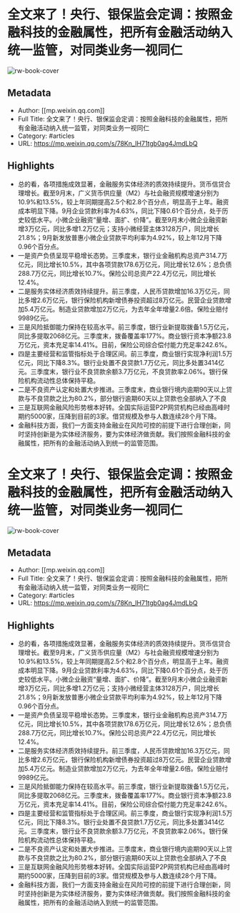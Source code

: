 # 全文来了！央行、银保监会定调：按照金融科技的金融属性，把所有金融活动纳入统一监管，对同类业务一视同仁

![rw-book-cover](https://readwise-assets.s3.amazonaws.com/static/images/article0.00998d930354.png)

## Metadata
- Author: [[mp.weixin.qq.com]]
- Full Title: 全文来了！央行、银保监会定调：按照金融科技的金融属性，把所有金融活动纳入统一监管，对同类业务一视同仁
- Category: #articles
- URL: https://mp.weixin.qq.com/s/78Kn_IH71tgb0ag4JmdLbQ

## Highlights
- 总的看，各项措施成效显著，金融服务实体经济的质效持续提升。货币信贷合理增长。截至9月末，广义货币供应量（M2）与社会融资规模增速分别为10.9%和13.5%，较上年同期提高2.5个和2.8个百分点，明显高于上年。融资成本明显下降。9月企业贷款利率为4.63%，同比下降0.61个百分点，处于历史较低水平。小微企业融资“量增、面扩、价降”。截至9月末小微企业融资新增3万亿元，同比多增1.2万亿元；支持小微经营主体3128万户，同比增长21.8%；9月新发放普惠小微企业贷款平均利率为4.92%，较上年12月下降0.96个百分点。
- 一是资产负债呈现平稳增长态势。三季度末，银行业金融机构总资产314.7万亿元，同比增长10.5%，其中各项贷款178.6万亿元，同比增长12.6%；总负债288.7万亿元，同比增长10.7%。保险公司总资产22.4万亿元，同比增长12.4%。
- 二是服务实体经济质效持续提升。前三季度，人民币贷款增加16.3万亿元，同比多增2.6万亿元，银行保险机构新增债券投资超过8万亿元。民营企业贷款增加5.4万亿元。制造业贷款增加2万亿元，为去年全年增量2.6倍。保险业赔付9989亿元。
- 三是风险抵御能力保持在较高水平。前三季度，银行业新提取拨备1.5万亿元，同比多提取2068亿元。三季度末，拨备覆盖率177%。商业银行资本净额23.8万亿元，资本充足率14.41%。目前，保险公司综合偿付能力充足率242.6%。
- 四是主要经营和监管指标处于合理区间。前三季度，商业银行实现净利润1.5万亿元，同比下降8.3%。银行业处置不良贷款1.7万亿元，同比多处置3414亿元。三季度末，银行业不良贷款余额3.7万亿元，不良贷款率2.06%。银行保险机构流动性总体保持平稳。
- 二是不良资产认定和处置大步推进。三季度末，商业银行境内逾期90天以上贷款与不良贷款之比为80.2%，部分银行逾期60天以上贷款也全部纳入了不良
- 三是互联网金融风险形势根本好转。全国实际运营P2P网贷机构已经由高峰时期约5000家，压降到目前的3家。借贷规模及参与人数连续28个月下降。
- 金融科技方面，我们一方面支持金融业在风险可控的前提下进行合理创新，同时坚持创新是为实体经济服务，要为实体经济做贡献。我们按照金融科技的金融属性，把所有的金融活动纳入到统一的监管范围。
# 全文来了！央行、银保监会定调：按照金融科技的金融属性，把所有金融活动纳入统一监管，对同类业务一视同仁

![rw-book-cover](https://readwise-assets.s3.amazonaws.com/static/images/article0.00998d930354.png)

## Metadata
- Author: [[mp.weixin.qq.com]]
- Full Title: 全文来了！央行、银保监会定调：按照金融科技的金融属性，把所有金融活动纳入统一监管，对同类业务一视同仁
- Category: #articles
- URL: https://mp.weixin.qq.com/s/78Kn_IH71tgb0ag4JmdLbQ

## Highlights
- 总的看，各项措施成效显著，金融服务实体经济的质效持续提升。货币信贷合理增长。截至9月末，广义货币供应量（M2）与社会融资规模增速分别为10.9%和13.5%，较上年同期提高2.5个和2.8个百分点，明显高于上年。融资成本明显下降。9月企业贷款利率为4.63%，同比下降0.61个百分点，处于历史较低水平。小微企业融资“量增、面扩、价降”。截至9月末小微企业融资新增3万亿元，同比多增1.2万亿元；支持小微经营主体3128万户，同比增长21.8%；9月新发放普惠小微企业贷款平均利率为4.92%，较上年12月下降0.96个百分点。
- 一是资产负债呈现平稳增长态势。三季度末，银行业金融机构总资产314.7万亿元，同比增长10.5%，其中各项贷款178.6万亿元，同比增长12.6%；总负债288.7万亿元，同比增长10.7%。保险公司总资产22.4万亿元，同比增长12.4%。
- 二是服务实体经济质效持续提升。前三季度，人民币贷款增加16.3万亿元，同比多增2.6万亿元，银行保险机构新增债券投资超过8万亿元。民营企业贷款增加5.4万亿元。制造业贷款增加2万亿元，为去年全年增量2.6倍。保险业赔付9989亿元。
- 三是风险抵御能力保持在较高水平。前三季度，银行业新提取拨备1.5万亿元，同比多提取2068亿元。三季度末，拨备覆盖率177%。商业银行资本净额23.8万亿元，资本充足率14.41%。目前，保险公司综合偿付能力充足率242.6%。
- 四是主要经营和监管指标处于合理区间。前三季度，商业银行实现净利润1.5万亿元，同比下降8.3%。银行业处置不良贷款1.7万亿元，同比多处置3414亿元。三季度末，银行业不良贷款余额3.7万亿元，不良贷款率2.06%。银行保险机构流动性总体保持平稳。
- 二是不良资产认定和处置大步推进。三季度末，商业银行境内逾期90天以上贷款与不良贷款之比为80.2%，部分银行逾期60天以上贷款也全部纳入了不良
- 三是互联网金融风险形势根本好转。全国实际运营P2P网贷机构已经由高峰时期约5000家，压降到目前的3家。借贷规模及参与人数连续28个月下降。
- 金融科技方面，我们一方面支持金融业在风险可控的前提下进行合理创新，同时坚持创新是为实体经济服务，要为实体经济做贡献。我们按照金融科技的金融属性，把所有的金融活动纳入到统一的监管范围。
